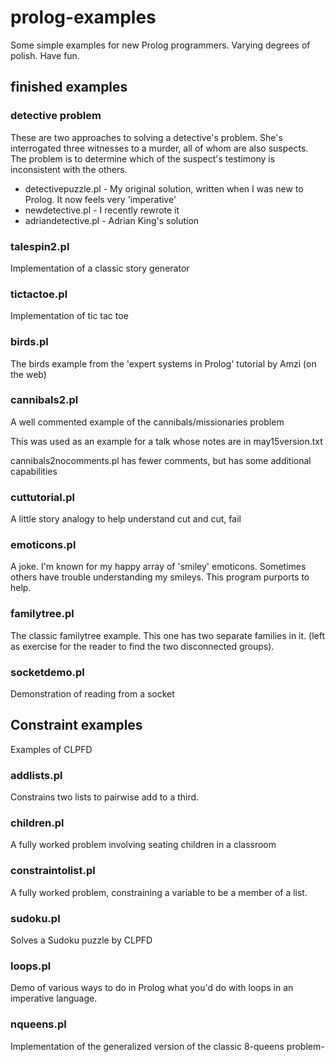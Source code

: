 prolog-examples
===============

Some simple examples for new Prolog programmers.
Varying degrees of polish. Have fun.

## finished examples

###  detective problem

These are two approaches to solving a detective's problem.
She's interrogated three witnesses to a murder, all of whom are also suspects.
The problem is to determine which of the suspect's testimony is
inconsistent with the others.

 * detectivepuzzle.pl - My original solution, written when I was new to Prolog.
It now feels very 'imperative'
 * newdetective.pl - I recently rewrote it
 * adriandetective.pl - Adrian King's solution


### talespin2.pl

Implementation of a classic story generator

### tictactoe.pl

Implementation of tic tac toe


### birds.pl

 The birds example from the 'expert systems in Prolog' tutorial
 by Amzi (on the web)

### cannibals2.pl

 A well commented example of the cannibals/missionaries problem

 This was used as an example for a talk whose notes are in may15version.txt

 cannibals2nocomments.pl has fewer comments, but has some additional capabilities

### cuttutorial.pl

A little story analogy to help understand cut and cut, fail

### emoticons.pl

 A joke. I'm known for my happy array of 'smiley' emoticons. Sometimes others
 have trouble understanding my smileys.  This program purports to help.

### familytree.pl

 The classic familytree example. This one has two separate families in it.
 (left as exercise for the reader to find the two disconnected groups).

### socketdemo.pl

 Demonstration of reading from a socket

## Constraint examples

 Examples of CLPFD

### addlists.pl

 Constrains two lists to pairwise add to a third.

### children.pl

 A fully worked problem involving seating children in a classroom

### constraintolist.pl

 A fully worked problem, constraining a variable to be a member of a list.

### sudoku.pl

 Solves a Sudoku puzzle by CLPFD

### loops.pl

 Demo of various ways to do in Prolog what you'd do with loops in
 an imperative language.

### nqueens.pl
Implementation of the generalized version of the classic 8-queens problem-
